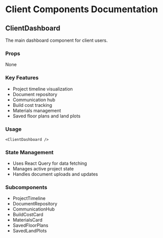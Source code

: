 # Client Components Documentation

## ClientDashboard
The main dashboard component for client users.

### Props
None

### Key Features
- Project timeline visualization
- Document repository
- Communication hub
- Build cost tracking
- Materials management
- Saved floor plans and land plots

### Usage
```tsx
<ClientDashboard />
```

### State Management
- Uses React Query for data fetching
- Manages active project state
- Handles document uploads and updates

### Subcomponents
- ProjectTimeline
- DocumentRepository
- CommunicationHub
- BuildCostCard
- MaterialsCard
- SavedFloorPlans
- SavedLandPlots